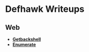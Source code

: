 # Defhawk Writeups
## Web
- [**Getbackshell**](/Getbackshell/Getbackshell.md)
- [**Enumerate**](/Enumerate/Enumerate.md)
